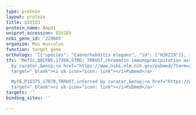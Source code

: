 ```yaml
---
type: protein
layout: protein
title: Q3V1D3
protein_name: Ampd1
uniprot_accession: Q3V1D3
ncbi_gene_id: '229665'
organism: Mus musculus
function: target gene
orthologs: '[{"species": "Caenorhabditis elegans", "id": ["H2KZ19"]}, {"species": "Homo sapiens", "id": ["P23109"]}, {"species": "Rattus norvegicus", "id": ["P10759"]}, {"species": "Saccharomyces cerevisiae", "id": ["<a href=\"/protein/p15274\">P15274</a>"]}]'
tfs: 'Mef2c,Q8CFN5,17260,GTRD; TRRUST,chromatin immunoprecipitation assay; inferred
  by curator,&ensp;<a href="https://www.ncbi.nlm.nih.gov/pubmed/?term=29087512%5Buid%5D+OR+27924024%5Buid%5D+OR+26101156%5Buid%5D"
  target="_blank"><i uk-icon="icon: link"></i>Pubmed</a>

  Myf6,P15375,17878,TRRUST,inferred by curator,&ensp;<a href="https://www.ncbi.nlm.nih.gov/pubmed/?term=29087512%5Buid%5D+OR+26101156%5Buid%5D"
  target="_blank"><i uk-icon="icon: link"></i>Pubmed</a>'
targets: ''
binding_sites: ''

---
```

